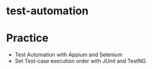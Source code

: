 # test-automation

Practice
========
- Test Automation with Appium and Selenium <br>
- Set Test-case execution order with JUnit and TestNG

